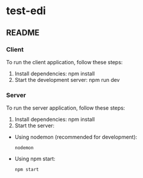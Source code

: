 # test-edi

## README

### Client

To run the client application, follow these steps:

1. Install dependencies: npm install
2. Start the development server: npm run dev


### Server

To run the server application, follow these steps:

1. Install dependencies: npm install
2. Start the server:

- Using nodemon (recommended for development):
  ```
  nodemon
  ```

- Using npm start:
  ```
  npm start
  ```
 

